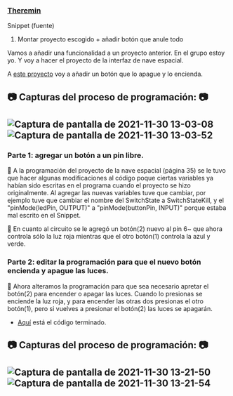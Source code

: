 ### [Theremin](https://github.com/reverte04/arduino/blob/main/SNIPPET_KILL_SWITCH.CPP)

Snippet (fuente)

1. Montar proyecto escogido +  añadir botón que anule todo

Vamos a añadir una funcionalidad a un proyecto anterior.
En el grupo estoy yo. Y voy a hacer el proyecto de la interfaz de nave espacial.

A [este proyecto](https://github.com/jjksimp/arduino/blob/main/interfaz.md) voy a añadir un botón que lo apague y lo encienda.

📷 Capturas del proceso de programación: 📷
------

![Captura de pantalla de 2021-11-30 13-03-08](https://user-images.githubusercontent.com/90753482/144044038-f8540f6e-d289-4a05-801b-06f302c58cea.png)
![Captura de pantalla de 2021-11-30 13-03-52](https://user-images.githubusercontent.com/90753482/144044081-1df3ea8a-01c4-42e3-a968-86a874f8bf21.png)
------

### Parte 1: agregar un botón a un pin libre.
🔖 A la programación del proyecto de la nave espacial (página 35) se le tuvo que hacer algunas modificaciones al código poque ciertas variables ya habían sido escritas en el programa cuando el proyecto se hizo originalmente. Al agregar las nuevas variables tuve que cambiar, por ejemplo tuve que cambiar el nombre del SwitchState a SwitchStateKill, y el "pinMode(ledPin, OUTPUT)" a "pinMode(buttonPin, INPUT)" porque estaba mal escrito en el Snippet.

🔖 En cuanto al circuito se le agregó un botón(2) nuevo al pin 6~ que ahora controla sólo la luz roja mientras que el otro botón(1) controla la azul y verde.

### Parte 2: editar la programación para que el nuevo botón encienda y apague las luces.

🔖 Ahora alteramos la programación para que sea necesario apretar el botón(2) para encender o apagar las luces.
Cuando lo presionas se enciende la luz roja, y para encender las otras dos presionas el otro botón(1), pero si vuelves a presionar el botón(2) las luces se apagarán.

- [Aquí](https://github.com/jjksimp/arduino/blob/main/interfaz_con_kill_switch_terminada.ino) está el código terminado.

📷 Capturas del proceso de programación: 📷
------
![Captura de pantalla de 2021-11-30 13-21-50](https://user-images.githubusercontent.com/90753482/144047399-d78f0117-783c-4a86-937b-948a90aef6d0.png)
![Captura de pantalla de 2021-11-30 13-21-54](https://user-images.githubusercontent.com/90753482/144047402-bf64e59d-4fa1-468a-a4d6-d0fa9e7741c8.png)
------

